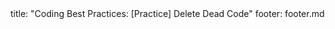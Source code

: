 <frontmatter>
title: "Coding Best Practices: [Practice] Delete Dead Code"
footer: footer.md
</frontmatter>

<include src="unit-inPage-asFlat.md" boilerplate />